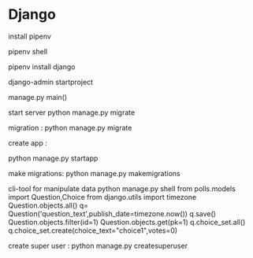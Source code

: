 # Django

install pipenv 

pipenv shell

pipenv install django

django-admin startproject <project-name>

manage.py main()


start server
python manage.py migrate

migration :
python manage.py migrate


create app :

python manage.py startapp <app-name>

make migrations:
python manage.py makemigrations <app-name>

cli-tool for manipulate data
python manage.py shell
  from polls.models import Question,Choice
   from django.utils import timezone
   Question.objects.all()
   q= Question('question_text',publish_date=timezone.now())
   q.save()
   Question.objects.filter(id=1)
   Question.objects.get(pk=1)
   q.choice_set.all()
   q.choice_set.create(choice_text="choice1",votes=0)
   

create super user : python manage.py createsuperuser